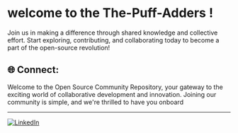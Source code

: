 # welcome to the The-Puff-Adders !

Join us in making a difference through shared knowledge and collective effort. Start exploring, contributing, and collaborating today to become a part of the open-source revolution!


## 🌐 Connect:
Welcome to the Open Source Community Repository, your gateway to the exciting world of collaborative development and innovation. Joining our community is simple, and we're thrilled to have you onboard <br>
<hr>


[![LinkedIn](https://img.shields.io/badge/LinkedIn-%230077B5.svg?logo=linkedin&logoColor=white)](https://www.linkedin.com/company/puff-adders/)

